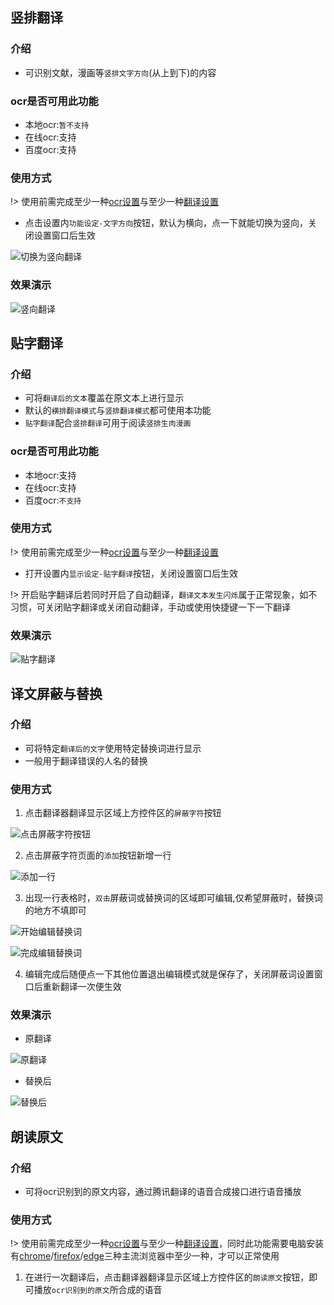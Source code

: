 ## 竖排翻译

### 介绍
- 可识别文献，漫画等`竖排文字方向`(从上到下)的内容

### ocr是否可用此功能
- 本地ocr:`暂不支持`
- 在线ocr:支持
- 百度ocr:支持

### 使用方式
!> 使用前需完成至少一种[ocr设置](/4.0/basic/ocr)与至少一种[翻译设置](/4.0/basic/translate)

- 点击设置内`功能设定-文字方向`按钮，默认为横向，点一下就能切换为竖向，关闭设置窗口后生效

![切换为竖向翻译](../assets/img/5430.webp ':size=50%')

### 效果演示

![竖向翻译](../assets/img/5001.webp ':size=50%')

## 贴字翻译

### 介绍
- 可将`翻译后的文本`覆盖在原文本上进行显示
- 默认的`横排翻译模式`与`竖排翻译模式`都可使用本功能
- `贴字翻译`配合`竖排翻译`可用于阅读`竖排生肉漫画`

### ocr是否可用此功能
- 本地ocr:支持
- 在线ocr:支持
- 百度ocr:`不支持`

### 使用方式
!> 使用前需完成至少一种[ocr设置](/4.0/basic/ocr)与至少一种[翻译设置](/4.0/basic/translate)

- 打开设置内`显示设定-贴字翻译`按钮，关闭设置窗口后生效

!> 开启贴字翻译后若同时开启了自动翻译，`翻译文本发生闪烁`属于正常现象，如不习惯，可关闭贴字翻译或关闭自动翻译，手动或使用快捷键一下一下翻译

### 效果演示


![贴字翻译](../assets/img/5002.webp ':size=50%')

## 译文屏蔽与替换

### 介绍
- 可将特定`翻译后的文字`使用特定替换词进行显示
- 一般用于翻译错误的人名的替换

### 使用方式
1. 点击翻译器翻译显示区域上方控件区的`屏蔽字符`按钮

![点击屏蔽字符按钮](../assets/img/5435.webp ':size=50%')

2. 点击屏蔽字符页面的`添加`按钮新增一行

![添加一行](../assets/img/5440.webp ':size=20%')

3. 出现一行表格时，`双击`屏蔽词或替换词的区域即可编辑,仅希望屏蔽时，替换词的地方不填即可

![开始编辑替换词](../assets/img/5441.webp ':size=30%')

![完成编辑替换词](../assets/img/5449.webp ':size=30%')

4. 编辑完成后随便点一下其他位置退出编辑模式就是保存了，关闭屏蔽词设置窗口后重新翻译一次便生效

### 效果演示

- 原翻译

![原翻译](../assets/img/5448.webp ':size=50%')

- 替换后

![替换后](../assets/img/5450.webp ':size=50%')

## 朗读原文

### 介绍
- 可将ocr识别到的原文内容，通过腾讯翻译的语音合成接口进行语音播放

### 使用方式
!> 使用前需完成至少一种[ocr设置](/4.0/basic/ocr)与至少一种[翻译设置](/4.0/basic/translate)，同时此功能需要电脑安装有[chrome](https://www.google.cn/chrome/index.html)/[firefox](https://www.mozilla.org/zh-CN/firefox/)/[edge](https://www.microsoft.com/zh-cn/edge)三种主流浏览器中至少一种，才可以正常使用

1. 在进行一次翻译后，点击翻译器翻译显示区域上方控件区的`朗读原文`按钮，即可播放`ocr识别到的原文`所合成的语音

